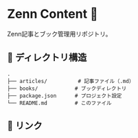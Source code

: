 # Zenn Content 📝

Zenn記事とブック管理用リポジトリ。

## 📁 ディレクトリ構造

```
.
├── articles/          # 記事ファイル（.md）
├── books/            # ブックディレクトリ
├── package.json      # プロジェクト設定
└── README.md         # このファイル
```

## 🔗 リンク